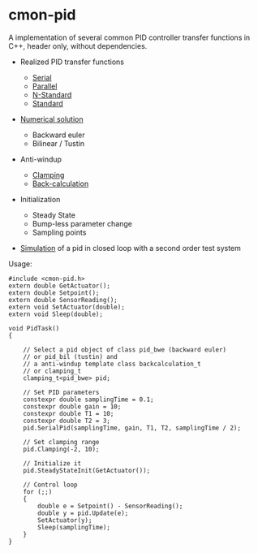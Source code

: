 ﻿
# cmon-pid
A implementation of several common PID controller transfer functions in C++, header only, without dependencies.

* Realized PID transfer functions
  + [Serial](https://corraid.github.io/cmon-pid/index.html#SeriesPID)
  + [Parallel](https://corraid.github.io/cmon-pid/index.html#ParallelPID)
  + [N-Standard](https://corraid.github.io/cmon-pid/index.html#NStdPID)
  + [Standard](https://corraid.github.io/cmon-pid/index.html#StdPID)

* [Numerical solution](https://corraid.github.io/cmon-pid/index.html#TFSolutions)
  + Backward euler
  + Bilinear / Tustin
  
* Anti-windup
  + [Clamping](https://corraid.github.io/cmon-pid/index.html#SimClamping) 
  + [Back-calculation](https://corraid.github.io/cmon-pid/index.html#SimBackcalc)
  
* Initialization
  + Steady State
  + Bump-less parameter change
  + Sampling points

* [Simulation](https://corraid.github.io/cmon-pid/index.html#Simulation) of a pid in closed loop with a second order test system

Usage:
~~~
#include <cmon-pid.h>
extern double GetActuator();
extern double Setpoint();
extern double SensorReading();
extern void SetActuator(double);
extern void Sleep(double);

void PidTask()
{

	// Select a pid object of class pid_bwe (backward euler)
	// or pid_bil (tustin) and
	// a anti-windup template class backcalculation_t
	// or clamping_t
	clamping_t<pid_bwe> pid;

	// Set PID parameters
	constexpr double samplingTime = 0.1;
	constexpr double gain = 10;
	constexpr double T1 = 10;
	constexpr double T2 = 3;
	pid.SerialPid(samplingTime, gain, T1, T2, samplingTime / 2);

	// Set clamping range
	pid.Clamping(-2, 10);

	// Initialize it
	pid.SteadyStateInit(GetActuator());

	// Control loop
	for (;;)
	{
		double e = Setpoint() - SensorReading();
		double y = pid.Update(e);
		SetActuator(y);
		Sleep(samplingTime);
	}
}
~~~
